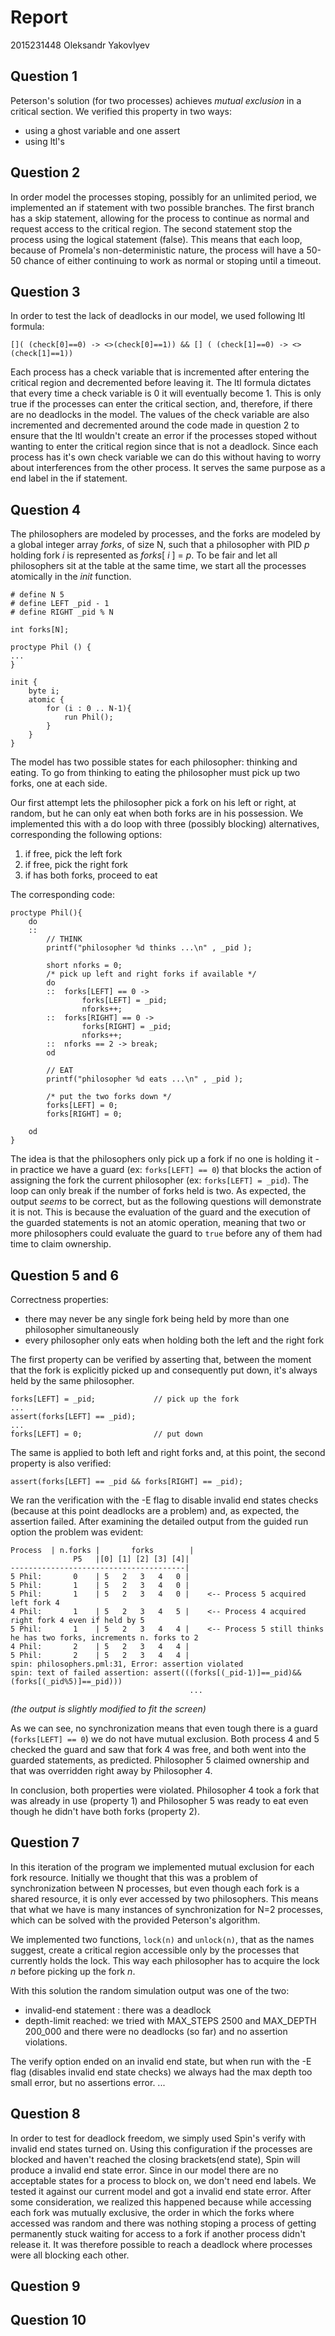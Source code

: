 # Report

2015231448 Oleksandr Yakovlyev

## Question 1

Peterson's solution (for two processes) achieves _mutual exclusion_ in a critical section. We verified this property in two ways:
- using a ghost variable and one assert
- using ltl's

## Question 2

In order model the processes stoping, possibly for an unlimited period, we implemented an if statement with two possible branches. The first branch has a skip statement, allowing for the process to continue as normal and request access to the critical region. The second statement stop the process using the logical statement (false). This means that each loop, because of Promela's non-deterministic nature, the process will have a 50-50 chance of either continuing to work as normal or stoping until a timeout.


## Question 3

In order to test the lack of deadlocks in our model, we used following ltl formula:

```
[]( (check[0]==0) -> <>(check[0]==1)) && [] ( (check[1]==0) -> <>(check[1]==1))
```

Each process has a check variable that is incremented after entering the critical region and decremented before leaving it. The ltl formula dictates that every time a check variable is 0 it will eventually become 1. This is only true if the processes can enter the critical section, and, therefore, if there are no deadlocks in the model.
The values of the check variable are also incremented and decremented around the code made in question 2 to ensure that the ltl wouldn't create an error if the processes stoped without wanting to enter the critical region since that is not a deadlock. Since each process has it's own check variable we can do this without having to worry about interferences from the other process. It serves the same purpose as a end label in the if statement. 

## Question 4
The philosophers are modeled by processes, and the forks are modeled by a global integer array _forks_, of size N, such that a philosopher with PID _p_ holding fork _i_ is represented as _forks_[ _i_ ] = _p_.
To be fair and let all philosophers sit at the table at the same time, we start all the processes atomically in the _init_ function.

```
# define N 5
# define LEFT _pid - 1
# define RIGHT _pid % N

int forks[N];

proctype Phil () {
...
}

init {
	byte i;
	atomic {
		for (i : 0 .. N-1){
			run Phil();
		}
	}
}
```

The model has two possible states for each philosopher: thinking and eating. To go from thinking to eating the philosopher must pick up two forks, one at each side.

Our first attempt lets the philosopher pick a fork on his left or right, at random, but he can only eat when both forks are in his possession. We implemented this with a do loop with three (possibly blocking) alternatives, corresponding the following options:

1. if free, pick the left fork
2. if free, pick the right fork
3. if has both forks, proceed to eat

The corresponding code:

```
proctype Phil(){
    do
	::
		// THINK
		printf("philosopher %d thinks ...\n" , _pid );
		
		short nforks = 0;
		/* pick up left and right forks if available */
		do
		::	forks[LEFT] == 0 -> 
				forks[LEFT] = _pid;
				nforks++;
		::	forks[RIGHT] == 0 ->
				forks[RIGHT] = _pid;
				nforks++;
		::	nforks == 2 -> break;
		od
		
		// EAT		
		printf("philosopher %d eats ...\n" , _pid );
		
		/* put the two forks down */
		forks[LEFT] = 0;
		forks[RIGHT] = 0;
	
	od
}
```

The idea is that the philosophers only pick up a fork if no one is holding it - in practice we have a guard (ex: `forks[LEFT] == 0`) that blocks the action of assigning the fork the current philosopher (ex: `forks[LEFT] = _pid`). The loop can only break if the number of forks held is two.
As expected, the output _seems_ to be correct, but as the following questions will demonstrate it is not. This is because the evaluation of the guard and the execution of the guarded statements is not an atomic operation, meaning that two or more philosophers could evaluate the guard to `true` before any of them had time to claim ownership.

## Question 5 and 6
Correctness properties:
* there may never be any single fork being held by more than one philosopher simultaneously
* every philosopher only eats when holding both the left and the right fork

The first property can be verified by asserting that, between the moment that the fork is explicitly picked up and consequently put down, it's always held by the same philosopher.

```
forks[LEFT] = _pid;             // pick up the fork
...
assert(forks[LEFT] == _pid);
...
forks[LEFT] = 0;                // put down
```

The same is applied to both left and right forks and, at this point, the second property is also verified:
```
assert(forks[LEFT] == _pid && forks[RIGHT] == _pid);
```

We ran the verification with the -E flag to disable invalid end states checks (because at this point deadlocks are a problem) and, as expected, the assertion failed.
After examining the detailed output from the guided run option the problem was evident:

```
Process  | n.forks |       forks        |                                         
              P5   |[0] [1] [2] [3] [4]| 
---------------------------------------|                   
5 Phil:       0    | 5   2   3   4   0 |         
5 Phil:       1    | 5   2   3   4   0 |         
5 Phil:       1    | 5   2   3   4   0 |    <-- Process 5 acquired left fork 4
4 Phil:       1    | 5   2   3   4   5 |    <-- Process 4 acquired right fork 4 even if held by 5
5 Phil:       1    | 5   2   3   4   4 |    <-- Process 5 still thinks he has two forks, increments n. forks to 2
4 Phil:       2    | 5   2   3   4   4 |         
5 Phil:       2    | 5   2   3   4   4 |         
spin: philosophers.pml:31, Error: assertion violated
spin: text of failed assertion: assert(((forks[(_pid-1)]==_pid)&&(forks[(_pid%5)]==_pid)))
                                        ...
```
_(the output is slightly modified to fit the screen)_

As we can see, no synchronization means that even tough there is a guard (`forks[LEFT] == 0`) we do not have mutual exclusion. 
Both process 4 and 5 checked the guard and saw that fork 4 was free, and both went into the guarded statements, as predicted.
Philosopher 5 claimed ownership and that was overridden right away by Philosopher 4.

In conclusion, both properties were violated. Philosopher 4 took a fork that was already in use (property 1) and Philosopher 5 was ready to eat even though he didn't have both forks (property 2).

## Question 7
In this iteration of the program we implemented mutual exclusion for each fork resource.
Initially we thought that this was a problem of synchronization between N processes, but even though each fork is a shared resource, it is only ever accessed by two philosophers. This means that what we have is many instances of synchronization for N=2 processes, which can be solved with the provided Peterson's algorithm.

We implemented two functions, `lock(n)` and `unlock(n)`, that as the names suggest, create a critical region accessible only by the processes that currently holds the lock. This way each philosopher has to acquire the lock _n_ before picking up the fork _n_.

With this solution the random simulation output was one of the two: 
* invalid-end statement : there was a deadlock
* depth-limit reached: we tried with MAX_STEPS 2500 and MAX_DEPTH 200_000 and there were no deadlocks (so far) and no assertion violations.

The verify option ended on an invalid end state, but when run with the -E flag (disables invalid end state checks) we always had the max depth too small error, but no assertions error.
...

## Question 8

In order to test for deadlock freedom, we simply used Spin's verify with invalid end states turned on. Using this configuration if the processes are blocked and haven't reached the closing brackets(end state), Spin will produce a invalid end state error. Since in our model there are no acceptable states for a process to block on, we don't need end labels.
We tested it against our current model and got a invalid end state error. After some consideration, we realized this happened because while accessing each fork was mutually exclusive, the order in which the forks where accessed was random and there was nothing stoping a process of getting permanently stuck waiting for access to a fork if another process didn't release it. It was therefore possible to reach a deadlock where processes were all blocking each other.

## Question 9

## Question 10
